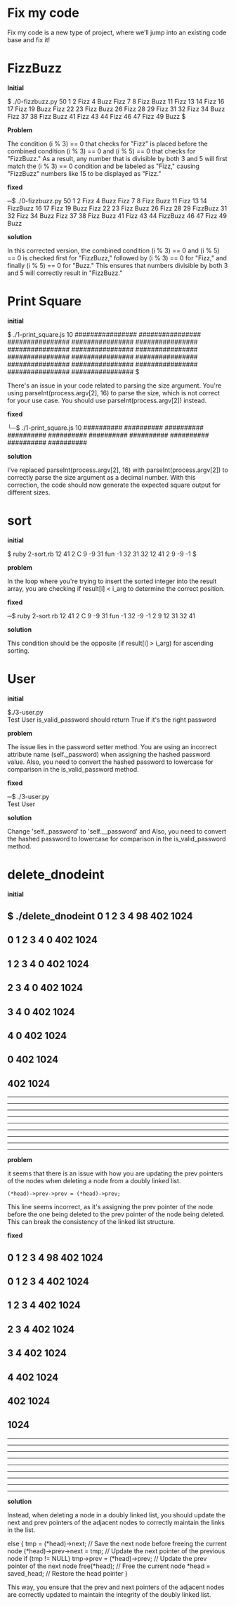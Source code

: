 # Fix my code


Fix my code is a new type of project, where we’ll jump into an existing code base and fix it!


# FizzBuzz


**Initial**

$ ./0-fizzbuzz.py 50
1 2 Fizz 4 Buzz Fizz 7 8 Fizz Buzz 11 Fizz 13 14 Fizz 16 17 Fizz 19 Buzz Fizz 22 23 Fizz Buzz 26 Fizz 28 29 Fizz 31 32 Fizz 34 Buzz Fizz 37 38 Fizz Buzz 41 Fizz 43 44 Fizz 46 47 Fizz 49 Buzz
$

**Problem**


The condition (i % 3) == 0 that checks for "Fizz" is placed before the combined condition (i % 3) == 0 and (i % 5) == 0 that checks for "FizzBuzz." As a result, any number that is divisible by both 3 and 5 will first match the (i % 3) == 0 condition and be labeled as "Fizz," causing "FizzBuzz" numbers like 15 to be displayed as "Fizz."


**fixed**


─$ ./0-fizzbuzz.py 50
1 2 Fizz 4 Buzz Fizz 7 8 Fizz Buzz 11 Fizz 13 14 FizzBuzz 16 17 Fizz 19 Buzz Fizz 22 23 Fizz Buzz 26 Fizz 28 29 FizzBuzz 31 32 Fizz 34 Buzz Fizz 37 38 Fizz Buzz 41 Fizz 43 44 FizzBuzz 46 47 Fizz 49 Buzz


**solution**


In this corrected version, the combined condition (i % 3) == 0 and (i % 5) == 0 is checked first for "FizzBuzz," followed by (i % 3) == 0 for "Fizz," and finally (i % 5) == 0 for "Buzz." This ensures that numbers divisible by both 3 and 5 will correctly result in "FizzBuzz."


# Print Square


**initial**


$ ./1-print_square.js 10
################
################
################
################
################
################
################
################
################
################
################
################
################
################
################
################
$


There's an issue in your code related to parsing the size argument. You're using parseInt(process.argv[2], 16) to parse the size, which is not correct for your use case. You should use parseInt(process.argv[2]) instead.


**fixed**


└─$ ./1-print_square.js 10
##########
##########
##########
##########
##########
##########
##########
##########
##########
##########


**solution**


I've replaced parseInt(process.argv[2], 16) with parseInt(process.argv[2]) to correctly parse the size argument as a decimal number. With this correction, the code should now generate the expected square output for different sizes.


# sort


**initial**


$ ruby 2-sort.rb 12 41 2 C 9 -9 31 fun -1 32
31
32
12
41
2
9
-9
-1
$


**problem**


In the loop where you're trying to insert the sorted integer into the result array, you are checking if result[i] < i_arg to determine the correct position.

**fixed**


─$  ruby 2-sort.rb 12 41 2 C 9 -9 31 fun -1 32
-9
-1
2
9
12
31
32
41


**solution**


This condition should be the opposite (if result[i] > i_arg) for ascending sorting.


# User


**initial**


$./3-user.py    
Test User
is_valid_password should return True if it's the right password


**problem**


The issue lies in the password setter method. You are using an incorrect attribute name (self._password) when assigning the hashed password value. Also, you need to convert the hashed password to lowercase for comparison in the is_valid_password method.


**fixed**


─$ ./3-user.py       
Test User
         

**solution**


Change 'self._password' to 'self.__password' and Also, you need to convert the hashed password to lowercase for comparison in the is_valid_password method.


# delete_dnodeint

**initial**

$ ./delete_dnodeint 
0
1
2
3
4
98
402
1024
-----------------
0
1
2
3
4
0
402
1024
-----------------
1
2
3
4
0
402
1024
-----------------
2
3
4
0
402
1024
-----------------
3
4
0
402
1024
-----------------
4
0
402
1024
-----------------
0
402
1024
-----------------
402
1024
-----------------
-----------------
-----------------
-----------------
-----------------
-----------------
-----------------
-----------------
-----------------
-----------------


**problem**


it seems that there is an issue with how you are updating the prev pointers of the nodes when deleting a node from a doubly linked list.

`(*head)->prev->prev = (*head)->prev;`


This line seems incorrect, as it's assigning the prev pointer of the node before the one being deleted to the prev pointer of the node being deleted. This can break the consistency of the linked list structure.


**fixed**


0
1
2
3
4
98
402
1024
-----------------
0
1
2
3
4
402
1024
-----------------
1
2
3
4
402
1024
-----------------
2
3
4
402
1024
-----------------
3
4
402
1024
-----------------
4
402
1024
-----------------
402
1024
-----------------
1024
-----------------
-----------------
-----------------
-----------------
-----------------
-----------------
-----------------
-----------------
-----------------
-----------------
                                                                        

**solution**


Instead, when deleting a node in a doubly linked list, you should update the next and prev pointers of the adjacent nodes to correctly maintain the links in the list. 


else
{
    tmp = (*head)->next; // Save the next node before freeing the current node
    (*head)->prev->next = tmp; // Update the next pointer of the previous node
    if (tmp != NULL)
        tmp->prev = (*head)->prev; // Update the prev pointer of the next node
    free(*head); // Free the current node
    *head = saved_head; // Restore the head pointer
}


This way, you ensure that the prev and next pointers of the adjacent nodes are correctly updated to maintain the integrity of the doubly linked list.
